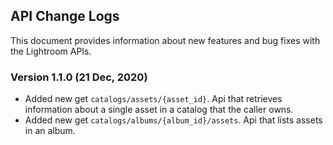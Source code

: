 ## API Change Logs
This document provides information about new features and bug fixes with the Lightroom APIs.

### Version 1.1.0 (21 Dec, 2020)
- Added new get `catalogs/assets/{asset_id}`. Api that retrieves information about a single asset in a catalog that the caller owns.
- Added new get `catalogs/albums/{album_id}/assets`. Api that lists assets in an album.
